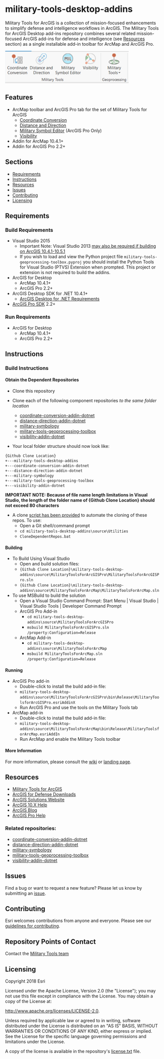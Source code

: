 # military-tools-desktop-addins

Military Tools for ArcGIS is a collection of mission-focused enhancements to simplify defense and intelligence workflows in ArcGIS. The Military Tools for ArcGIS Desktop add-ins repository combines several related mission-focused ArcGIS add-ins for defense and intelligence (see [Resources](#resources) section) as a single installable add-in toolbar for ArcMap and ArcGIS Pro.

![screenshot of toolbar](militarytools.png)

## Features

* ArcMap toolbar and ArcGIS Pro tab for the set of Military Tools for ArcGIS
	* [Coordinate Conversion](https://github.com/Esri/coordinate-conversion-addin-dotnet)
	* [Distance and Direction](https://github.com/Esri/distance-direction-addin-dotnet)
	* [Military Symbol Editor](https://github.com/Esri/military-symbology) (ArcGIS Pro Only)
	* [Visibility](https://github.com/Esri/visibility-addin-dotnet)
* Addin for ArcMap 10.4.1+
* Addin for ArcGIS Pro 2.2+ 

## Sections

* [Requirements](#requirements)
* [Instructions](#instructions)
* [Resources](#resources)
* [Issues](#issues)
* [Contributing](#contributing)
* [Licensing](#licensing)

## Requirements

### Build Requirements 

* Visual Studio 2015
    * Important Note: Visual Studio 2013 [may also be required if building on ArcGIS 10.4.1-10.5.1](https://support.esri.com/en/technical-article/000012659)
    * If you wish to load and view the Python project file `military-tools-geoprocessing-toolbox.pyproj` you should install the Python Tools for Visual Studio (PTVS) Extension when prompted. This project or extension is not required to build the addins.
* ArcGIS for Desktop 
	* ArcMap 10.4.1+
	* ArcGIS Pro 2.2+
* ArcGIS Desktop SDK for .NET 10.4.1+
	* [ArcGIS Desktop for .NET Requirements](https://desktop.arcgis.com/en/desktop/latest/get-started/system-requirements/arcobjects-sdk-system-requirements.htm)
* [ArcGIS Pro SDK](http://pro.arcgis.com/en/pro-app/sdk/) 2.2+

### Run Requirements

* ArcGIS for Desktop 
	* ArcMap 10.4.1+
	* ArcGIS Pro 2.2+

## Instructions

### Build Instructions

#### Obtain the Dependent Repositories

* Clone this repository
* Clone each of the following component repositories *to the same folder location* 
	* [coordinate-conversion-addin-dotnet](https://github.com/Esri/coordinate-conversion-addin-dotnet)
	* [distance-direction-addin-dotnet](https://github.com/Esri/distance-direction-addin-dotnet)
	* [military-symbology](https://github.com/Esri/military-symbology)
	* [military-tools-geoprocessing-toolbox](https://github.com/Esri/military-tools-geoprocessing-toolbox)
	* [visibility-addin-dotnet](https://github.com/Esri/visibility-addin-dotnet)

* Your local folder structure should now look like:

```
{Github Clone Location}
+---military-tools-desktop-addins
+---coordinate-conversion-addin-dotnet
+---distance-direction-addin-dotnet
+---military-symbology
+---military-tools-geoprocessing-toolbox
+---visibility-addin-dotnet
```

**IMPORTANT NOTE: Because of file name length limitations in Visual Studio, the length of the folder name of {Github Clone Location} should not exceed 80 characters**

* A clone [script has been provided](./source/Utilities/CloneDependentRepos.bat) to automate the cloning of these repos. To use:
	* Open a Git shell/command prompt 
	* `cd military-tools-desktop-addins\source\Utilities`
	* `CloneDependentRepos.bat`

#### Building

* To Build Using Visual Studio
	* Open and build solution files:
	* `{Github Clone Location}\military-tools-desktop-addins\source\MilitaryToolsForArcGISPro\MilitaryToolsForArcGISPro.sln`
	* `{Github Clone Location}\military-tools-desktop-addins\source\MilitaryToolsForArcMap\MilitaryToolsForArcMap.sln`
* To use MSBuild to build the solution
	* Open a Visual Studio Command Prompt: Start Menu | Visual Studio | Visual Studio Tools | Developer Command Prompt
	* ArcGIS Pro Add-in
		* ``` cd military-tools-desktop-addins\source\MilitaryToolsForArcGISPro ```
		* ``` msbuild MilitaryToolsForArcGISPro.sln /property:Configuration=Release ```
	* ArcMap Add-in
		* ``` cd military-tools-desktop-addins\source\MilitaryToolsForArcMap ```
		* ``` msbuild MilitaryToolsForArcMap.sln /property:Configuration=Release ```

#### Running

* ArcGIS Pro add-in
	* Double-click to install the build add-in file: 
	* `military-tools-desktop-addins\source\MilitaryToolsForArcGISPro\bin\Release\MilitaryToolsforArcGISPro.esriAddinX`
	* Run ArcGIS Pro and use the tools on the Military Tools tab
* ArcMap add-in
	* Double-click to install the build add-in file: 
	* `military-tools-desktop-addins\source\MilitaryToolsForArcMap\bin\Release\MilitaryToolsforArcMap.esriAddIn`
	* Run ArcMap and enable the Military Tools toolbar

#### More Information

For more information, please consult the [wiki](https://github.com/Esri/military-tools-desktop-addins/wiki) or [landing page](https://esri.github.io/military-tools-desktop-addins).

## Resources

* [Military Tools for ArcGIS](http://solutions.arcgis.com/defense/help/military-tools/)
* [ArcGIS for Defense Downloads](http://appsforms.esri.com/products/download/#ArcGIS_for_Defense)
* [ArcGIS Solutions Website](http://solutions.arcgis.com/#Defense)
* [ArcGIS 10.X Help](http://resources.arcgis.com/en/help/)
* [ArcGIS Blog](http://blogs.esri.com/esri/arcgis/)
* [ArcGIS Pro Help](http://pro.arcgis.com/en/pro-app/)

### Related repositories:

* [coordinate-conversion-addin-dotnet](https://github.com/Esri/coordinate-conversion-addin-dotnet)
* [distance-direction-addin-dotnet](https://github.com/Esri/distance-direction-addin-dotnet)
* [military-symbology](https://github.com/Esri/military-symbology)
* [military-tools-geoprocessing-toolbox](https://github.com/Esri/military-tools-geoprocessing-toolbox)
* [visibility-addin-dotnet](https://github.com/Esri/visibility-addin-dotnet)

## Issues

Find a bug or want to request a new feature?  Please let us know by submitting an [issue](https://github.com/Esri/military-tools-desktop-addins/issues).

## Contributing

Esri welcomes contributions from anyone and everyone. Please see our [guidelines for contributing](https://github.com/esri/contributing).


## Repository Points of Contact 
Contact the [Military Tools team](mailto:defensesolutions@esri.com)

## Licensing
Copyright 2018 Esri

Licensed under the Apache License, Version 2.0 (the "License");
you may not use this file except in compliance with the License.
You may obtain a copy of the License at:

   http://www.apache.org/licenses/LICENSE-2.0.

Unless required by applicable law or agreed to in writing, software
distributed under the License is distributed on an "AS IS" BASIS,
WITHOUT WARRANTIES OR CONDITIONS OF ANY KIND, either express or implied.
See the License for the specific language governing permissions and
limitations under the License.

A copy of the license is available in the repository's [license.txt](./License.txt) file.

